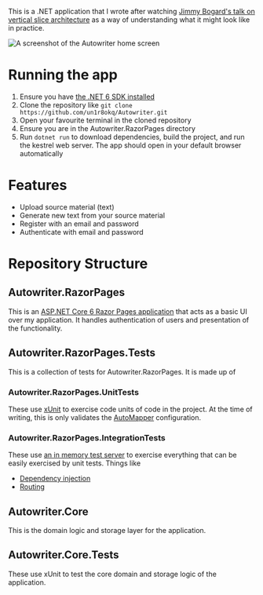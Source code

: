 This is a .NET application that I wrote after watching [Jimmy Bogard's talk on vertical slice architecture](https://www.youtube.com/watch?v=5kOzZz2vj2o) as a way of understanding what it might look like in practice.

![A screenshot of the Autowriter home screen](.github/app-screenshot.png)

# Running the app
1. Ensure you have [the .NET 6 SDK installed](https://dotnet.microsoft.com/en-us/download/dotnet/6.0)
2. Clone the repository like `git clone https://github.com/un1r8okq/Autowriter.git`
3. Open your favourite terminal in the cloned repository
4. Ensure you are in the Autowriter.RazorPages directory
5. Run `dotnet run` to download dependencies, build the project, and run the kestrel web server. The app should open in your default browser automatically

# Features
* Upload source material (text)
* Generate new text from your source material
* Register with an email and password
* Authenticate with email and password

# Repository Structure

## Autowriter.RazorPages
This is an [ASP.NET Core 6 Razor Pages application](https://docs.microsoft.com/en-us/aspnet/core/razor-pages/?view=aspnetcore-6.0&tabs=visual-studio) that acts as a basic UI over my application. It handles authentication of users and presentation of the functionality.

## Autowriter.RazorPages.Tests
This is a collection of tests for Autowriter.RazorPages. It is made up of

### Autowriter.RazorPages.UnitTests
These use [xUnit](https://xunit.net/) to exercise code units of code in the project. At the time of writing, this is only validates the [AutoMapper](https://automapper.org/) configuration.

### Autowriter.RazorPages.IntegrationTests
These use [an in memory test server](https://docs.microsoft.com/en-us/aspnet/core/test/integration-tests?view=aspnetcore-6.0) to exercise everything that can be easily exercised by unit tests. Things like
* [Dependency injection](https://docs.microsoft.com/en-us/aspnet/core/fundamentals/dependency-injection?view=aspnetcore-6.0)
* [Routing](https://docs.microsoft.com/en-us/aspnet/core/fundamentals/routing?view=aspnetcore-6.0)

## Autowriter.Core
This is the domain logic and storage layer for the application.

## Autowriter.Core.Tests
These use xUnit to test the core domain and storage logic of the application.
